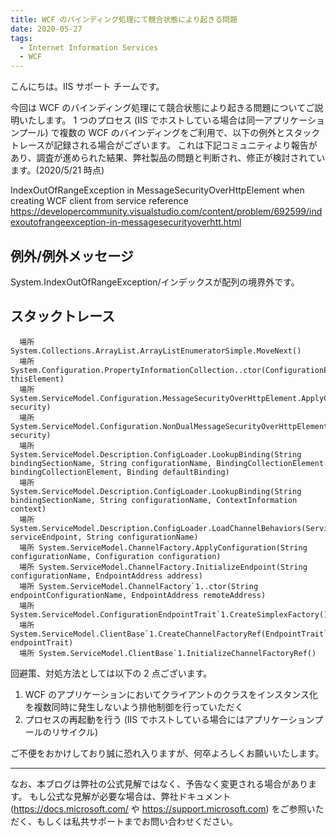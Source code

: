 ```yaml
---
title: WCF のバインディング処理にて競合状態により起きる問題
date: 2020-05-27
tags: 
  - Internet Information Services
  - WCF
---
```


こんにちは。IIS サポート チームです。

今回は WCF のバインディング処理にて競合状態により起きる問題についてご説明いたします。
1 つのプロセス (IIS でホストしている場合は同一アプリケーションプール) で複数の WCF のバインディングをご利用で、以下の例外とスタックトレースが記録される場合がございます。
これは下記コミュニティより報告があり、調査が進められた結果、弊社製品の問題と判断され、修正が検討されています。(2020/5/21 時点)

IndexOutOfRangeException in MessageSecurityOverHttpElement when creating WCF client from service reference
https://developercommunity.visualstudio.com/content/problem/692599/indexoutofrangeexception-in-messagesecurityoverhtt.html

## 例外/例外メッセージ
System.IndexOutOfRangeException/インデックスが配列の境界外です。


## スタックトレース
```
  場所 System.Collections.ArrayList.ArrayListEnumeratorSimple.MoveNext()
  場所 System.Configuration.PropertyInformationCollection..ctor(ConfigurationElement thisElement)
  場所 System.ServiceModel.Configuration.MessageSecurityOverHttpElement.ApplyConfiguration(MessageSecurityOverHttp security)
  場所 System.ServiceModel.Configuration.NonDualMessageSecurityOverHttpElement.ApplyConfiguration(NonDualMessageSecurityOverHttp security)
  場所 System.ServiceModel.Description.ConfigLoader.LookupBinding(String bindingSectionName, String configurationName, BindingCollectionElement bindingCollectionElement, Binding defaultBinding)
  場所 System.ServiceModel.Description.ConfigLoader.LookupBinding(String bindingSectionName, String configurationName, ContextInformation context)
  場所 System.ServiceModel.Description.ConfigLoader.LoadChannelBehaviors(ServiceEndpoint serviceEndpoint, String configurationName)
  場所 System.ServiceModel.ChannelFactory.ApplyConfiguration(String configurationName, Configuration configuration)
  場所 System.ServiceModel.ChannelFactory.InitializeEndpoint(String configurationName, EndpointAddress address)
  場所 System.ServiceModel.ChannelFactory`1..ctor(String endpointConfigurationName, EndpointAddress remoteAddress)
  場所 System.ServiceModel.ConfigurationEndpointTrait`1.CreateSimplexFactory()
  場所 System.ServiceModel.ClientBase`1.CreateChannelFactoryRef(EndpointTrait`1 endpointTrait)
  場所 System.ServiceModel.ClientBase`1.InitializeChannelFactoryRef()
```

回避策、対処方法としては以下の 2 点ございます。
1. WCF のアプリケーションにおいてクライアントのクラスをインスタンス化を複数同時に発生しないよう排他制御を行っていただく
2. プロセスの再起動を行う (IIS でホストしている場合にはアプリケーションプールのリサイクル) 

ご不便をおかけしており誠に恐れ入りますが、何卒よろしくお願いいたします。



---
なお、本ブログは弊社の公式見解ではなく、予告なく変更される場合があります。 もし公式な見解が必要な場合は、弊社ドキュメント (https://docs.microsoft.com/ や https://support.microsoft.com) をご参照いただく、もしくは私共サポートまでお問い合わせください。